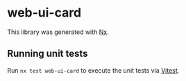 # web-ui-card

This library was generated with [Nx](https://nx.dev).

## Running unit tests

Run `nx test web-ui-card` to execute the unit tests via [Vitest](https://vitest.dev/).
